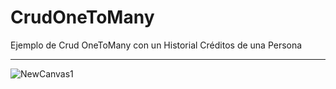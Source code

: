 # CrudOneToMany
Ejemplo de Crud OneToMany con un Historial Créditos de una Persona
<hr>

![NewCanvas1](https://github.com/ChrisZZG/CrudOneToMany/assets/104231253/f1ad6d0c-c8d5-4b1e-bf94-2d0a92e8c679)
